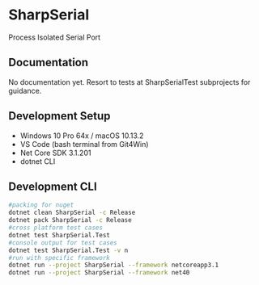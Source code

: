 # SharpSerial

Process Isolated Serial Port

## Documentation

No documentation yet. Resort to tests at SharpSerialTest subprojects for guidance.

## Development Setup

- Windows 10 Pro 64x / macOS 10.13.2
- VS Code (bash terminal from Git4Win)
- Net Core SDK 3.1.201
- dotnet CLI

## Development CLI

```bash
#packing for nuget
dotnet clean SharpSerial -c Release
dotnet pack SharpSerial -c Release
#cross platform test cases
dotnet test SharpSerial.Test
#console output for test cases
dotnet test SharpSerial.Test -v n
#run with specific framework
dotnet run --project SharpSerial --framework netcoreapp3.1
dotnet run --project SharpSerial --framework net40
```
